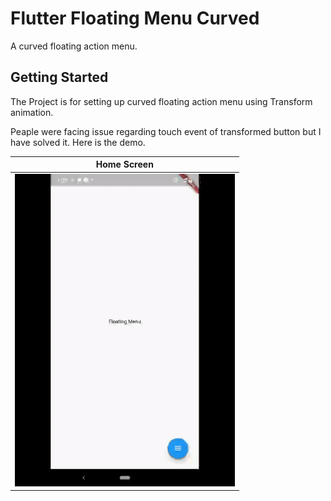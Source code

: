 # Flutter Floating Menu Curved

A curved floating action menu.

## Getting Started

The Project is for setting up curved floating action menu using Transform animation.

Peaple were facing issue regarding touch event of transformed button but I have solved it.
Here is the demo.

| Home Screen |  
| ------------------ | 
| <img src="./assets/Floating_action_button_menu_curved_demo.gif" height="500" alt="Floating_action_button"/>  | 
